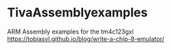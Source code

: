 # TivaAssemblyexamples
ARM Assembly examples for the tm4c123gxl
https://tobiasvl.github.io/blog/write-a-chip-8-emulator/
